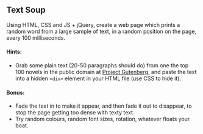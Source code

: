 ## Text Soup

Using HTML, CSS and JS + jQuery, create a web page which prints a random word from a large sample of text, in a random position on the page, every 100 milliseconds.

#### Hints:

- Grab some plain text (20-50 paragraphs should do) from one the top 100 novels in the public domain at [Project Gutenberg](https://www.gutenberg.org/browse/scores/top), and paste the text into a hidden `<div>` element in your HTML file (use CSS to hide it).

#### Bonus:

- Fade the text in to make it appear, and then fade it out to disappear, to stop the page getting too dense with texty text.
- Try random colours, random font sizes, rotation, whatever floats your boat.
